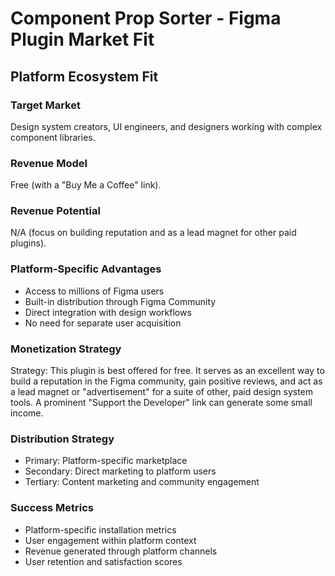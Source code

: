 # Component Prop Sorter - Figma Plugin Market Fit

## Platform Ecosystem Fit

### Target Market
Design system creators, UI engineers, and designers working with complex component libraries.

### Revenue Model
Free (with a "Buy Me a Coffee" link).

### Revenue Potential
N/A (focus on building reputation and as a lead magnet for other paid plugins).

### Platform-Specific Advantages
- Access to millions of Figma users
- Built-in distribution through Figma Community
- Direct integration with design workflows
- No need for separate user acquisition

### Monetization Strategy
Strategy: This plugin is best offered for free. It serves as an excellent way to build a reputation in the Figma community, gain positive reviews, and act as a lead magnet or "advertisement" for a suite of other, paid design system tools. A prominent "Support the Developer" link can generate some small income.

### Distribution Strategy
- Primary: Platform-specific marketplace
- Secondary: Direct marketing to platform users
- Tertiary: Content marketing and community engagement

### Success Metrics
- Platform-specific installation metrics
- User engagement within platform context
- Revenue generated through platform channels
- User retention and satisfaction scores
